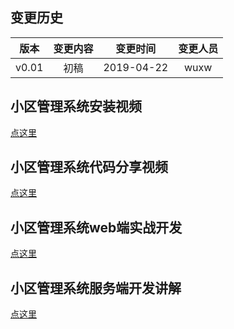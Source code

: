 ## 变更历史
版本|变更内容|变更时间|变更人员
:-: | :-: | :-: | :-:
v0.01|初稿|2019-04-22|wuxw


## 小区管理系统安装视频

[点这里](http://www.iqiyi.com/w_19s9dzcnp9.html)

## 小区管理系统代码分享视频

[点这里](http://www.iqiyi.com/w_19s7u6le2p.html#vfrm=16-1-1-1)


## 小区管理系统web端实战开发

[点这里](http://www.iqiyi.com/w_19s8qte63l.html)


## 小区管理系统服务端开发讲解

[点这里](http://www.iqiyi.com/w_19s7omicex.html#curid=38432723509_ef5ddb9c572fa848bcdd80f193d78eeb)



